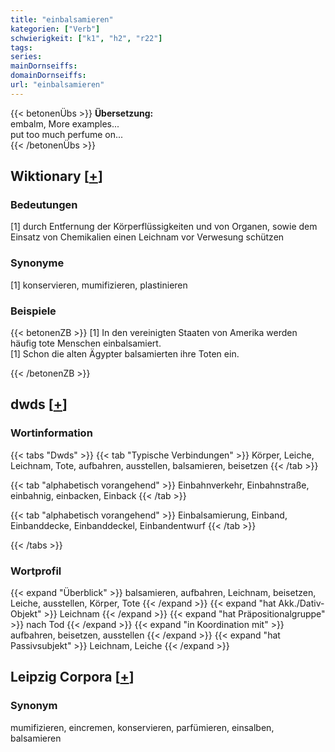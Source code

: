 ```yaml
---
title: "einbalsamieren"
kategorien: ["Verb"]
schwierigkeit: ["k1", "h2", "r22"]
tags:
series:
mainDornseiffs:
domainDornseiffs:
url: "einbalsamieren"
---
```


{{< betonenÜbs >}}
**Übersetzung:**  
embalm, More examples...  
put too much perfume on...  
{{< /betonenÜbs >}}

## Wiktionary [[+](https://de.wiktionary.org/wiki/einbalsamieren)]

### Bedeutungen
[1] durch Entfernung der Körperflüssigkeiten und von Organen, sowie dem Einsatz von Chemikalien einen Leichnam vor Verwesung schützen  

### Synonyme
[1] konservieren, mumifizieren, plastinieren  

### Beispiele
{{< betonenZB >}}
[1] In den vereinigten Staaten von Amerika werden häufig tote Menschen einbalsamiert.  
[1] Schon die alten Ägypter balsamierten ihre Toten ein.  

{{< /betonenZB >}}


## dwds [[+](https://www.dwds.de/wb/einbalsamieren)]

### Wortinformation
{{< tabs "Dwds" >}}
{{< tab "Typische Verbindungen" >}}
Körper, Leiche, Leichnam, Tote, aufbahren, ausstellen, balsamieren, beisetzen
{{< /tab >}}

{{< tab "alphabetisch vorangehend" >}}
Einbahnverkehr, Einbahnstraße, einbahnig, einbacken, Einback
{{< /tab >}}

{{< tab "alphabetisch vorangehend" >}}
Einbalsamierung, Einband, Einbanddecke, Einbanddeckel, Einbandentwurf
{{< /tab >}}

{{< /tabs >}}

### Wortprofil
{{< expand "Überblick" >}} balsamieren, aufbahren, Leichnam, beisetzen, Leiche, ausstellen, Körper, Tote {{< /expand >}}
{{< expand "hat Akk./Dativ-Objekt" >}} Leichnam {{< /expand >}}
{{< expand "hat Präpositionalgruppe" >}} nach Tod {{< /expand >}}
{{< expand "in Koordination mit" >}} aufbahren, beisetzen, ausstellen {{< /expand >}}
{{< expand "hat Passivsubjekt" >}} Leichnam, Leiche {{< /expand >}}

## Leipzig Corpora [[+](https://corpora.uni-leipzig.de/en/res?word=einbalsamieren&corpusId=deu_newscrawl-public_2018)]


### Synonym
mumifizieren, eincremen, konservieren, parfümieren, einsalben, balsamieren

